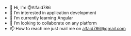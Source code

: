 - 👋 Hi, I’m @Alfaid786
- 👀 I’m interested in application development
- 🌱 I’m currently learning Angular
- 💞️ I’m looking to collaborate on any platform
- 📫 How to reach me just mail me on alfaid786@gmail.com

<!---
Alfaid786/Alfaid786 is a ✨ special ✨ repository because its `README.md` (this file) appears on your GitHub profile.
You can click the Preview link to take a look at your changes.
--->
